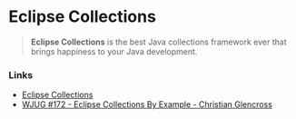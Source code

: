 # Eclipse Collections
> **Eclipse Collections** is the best Java collections framework ever that brings happiness to your Java development.

### Links
- [Eclipse Collections](https://www.eclipse.org/collections/)
- [WJUG #172 - Eclipse Collections By Example - Christian Glencross](https://www.youtube.com/watch?v=KkCUTnqNhsQ)